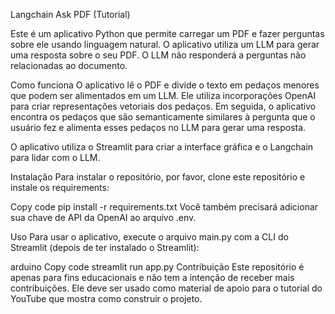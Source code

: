 Langchain Ask PDF (Tutorial)

Este é um aplicativo Python que permite carregar um PDF e fazer perguntas sobre ele usando linguagem natural. O aplicativo utiliza um LLM para gerar uma resposta sobre o seu PDF. O LLM não responderá a perguntas não relacionadas ao documento.

Como funciona
O aplicativo lê o PDF e divide o texto em pedaços menores que podem ser alimentados em um LLM. Ele utiliza incorporações OpenAI para criar representações vetoriais dos pedaços. Em seguida, o aplicativo encontra os pedaços que são semanticamente similares à pergunta que o usuário fez e alimenta esses pedaços no LLM para gerar uma resposta.

O aplicativo utiliza o Streamlit para criar a interface gráfica e o Langchain para lidar com o LLM.

Instalação
Para instalar o repositório, por favor, clone este repositório e instale os requirements:

Copy code
pip install -r requirements.txt
Você também precisará adicionar sua chave de API da OpenAI ao arquivo .env.

Uso
Para usar o aplicativo, execute o arquivo main.py com a CLI do Streamlit (depois de ter instalado o Streamlit):

arduino
Copy code
streamlit run app.py
Contribuição
Este repositório é apenas para fins educacionais e não tem a intenção de receber mais contribuições. Ele deve ser usado como material de apoio para o tutorial do YouTube que mostra como construir o projeto.